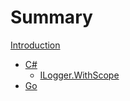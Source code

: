 # Summary

[Introduction](./README.md)

- [C#](csharp/README.md)
  - [ILogger.WithScope](csharp/ilogger-withscope.md)
- [Go](golang/README.md)
